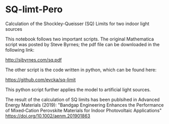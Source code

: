 # SQ-limt-Pero
Calculation of the Shockley-Queisser (SQ) Limits for two indoor light sources

This notebook follows two important scripts.
The original Mathematica script was posted by Steve Byrnes; the pdf file can be downloaded in the following link:

http://sjbyrnes.com/sq.pdf 

The other script is the code written in python, which can be found here:

https://github.com/evcka/sq-limit

This python script further applies the model to artificial light sources. 

The result of the calculation of SQ limits has been publsihed in Advanced Energy Materials (2019):
"Bandgap Engineering Enhances the Performance of Mixed‐Cation Perovskite Materials for Indoor Photovoltaic Applications"
https://doi.org/10.1002/aenm.201901863
